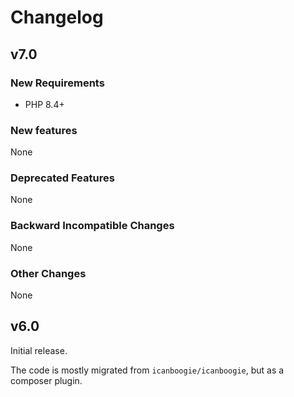 # Changelog

## v7.0

### New Requirements

- PHP 8.4+

### New features

None

### Deprecated Features

None

### Backward Incompatible Changes

None

### Other Changes

None



## v6.0

Initial release.

The code is mostly migrated from `icanboogie/icanboogie`, but as a composer plugin.

<!--

## v5.x to v6.0

### New Requirements

None

### New features

None

### Backward Incompatible Changes

None

### Deprecated Features

None

### Other Changes

None

-->
